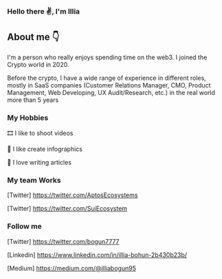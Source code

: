 ### Hello there ✌, I'm Illia

## About me 👇

I'm a person who really enjoys spending time on the web3.
I joined the Crypto world in 2020.

Before the crypto, I have a wide range of experience in different roles, mostly in SaaS companies (Customer Relations Manager, CMO, Product Management, Web Developing, UX Audit/Research, etc.) in the real world more than 5 years

### My Hobbies

🎞 I like to shoot videos

🎨 I like create infographics

📃 I love writing articles

### My team Works

[Twitter] https://twitter.com/AptosEcosystems

[Twitter] https://twitter.com/SuiEcosystem

### Follow me 

[Twitter] https://twitter.com/bogun7777

[Linkedin] https://www.linkedin.com/in/illia-bohun-2b430b23b/

[Medium] https://medium.com/@illiabogun95
